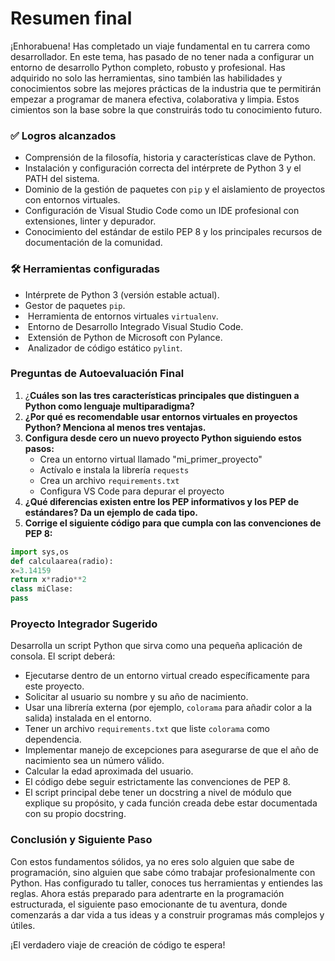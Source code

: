 # Resumen final

¡Enhorabuena! Has completado un viaje fundamental en tu carrera como desarrollador. En este tema, has pasado de no tener nada a configurar un entorno de desarrollo Python completo, robusto y profesional. Has adquirido no solo las herramientas, sino también las habilidades y conocimientos sobre las mejores prácticas de la industria que te permitirán empezar a programar de manera efectiva, colaborativa y limpia. Estos cimientos son la base sobre la que construirás todo tu conocimiento futuro.

### **✅ Logros alcanzados**

* Comprensión de la filosofía, historia y características clave de Python.
* Instalación y configuración correcta del intérprete de Python 3 y el PATH del sistema.
* Dominio de la gestión de paquetes con `pip` y el aislamiento de proyectos con entornos virtuales.
* Configuración de Visual Studio Code como un IDE profesional con extensiones, linter y depurador.
* Conocimiento del estándar de estilo PEP 8 y los principales recursos de documentación de la comunidad.

### **🛠️ Herramientas configuradas**

* &#x20;Intérprete de Python 3 (versión estable actual).
* &#x20;Gestor de paquetes `pip`.
* ️ Herramienta de entornos virtuales `virtualenv`.
* ️ Entorno de Desarrollo Integrado Visual Studio Code.
* ️ Extensión de Python de Microsoft con Pylance.
* ️ Analizador de código estático `pylint`.

### **Preguntas de Autoevaluación Final**

1. ¿**Cuáles son las tres características principales que distinguen a Python como lenguaje multiparadigma?**&#x20;
2. **¿Por qué es recomendable usar entornos virtuales en proyectos Python? Menciona al menos tres ventajas.**
3. **Configura desde cero un nuevo proyecto Python siguiendo estos pasos:**
   * Crea un entorno virtual llamado "mi\_primer\_proyecto"
   * Actívalo e instala la librería `requests`
   * Crea un archivo `requirements.txt`
   * Configura VS Code para depurar el proyecto
4. **¿Qué diferencias existen entre los PEP informativos y los PEP de estándares? Da un ejemplo de cada tipo.**
5. **Corrige el siguiente código para que cumpla con las convenciones de PEP 8:**

```python
import sys,os
def calculaarea(radio):
x=3.14159
return x*radio**2
class miClase:
pass
```

### **Proyecto Integrador Sugerido**

Desarrolla un script Python que sirva como una pequeña aplicación de consola. El script deberá:

* Ejecutarse dentro de un entorno virtual creado específicamente para este proyecto.
* Solicitar al usuario su nombre y su año de nacimiento.
* Usar una librería externa (por ejemplo, `colorama` para añadir color a la salida) instalada en el entorno.
* Tener un archivo `requirements.txt` que liste `colorama` como dependencia.
* Implementar manejo de excepciones para asegurarse de que el año de nacimiento sea un número válido.
* Calcular la edad aproximada del usuario.
* El código debe seguir estrictamente las convenciones de PEP 8.
* El script principal debe tener un docstring a nivel de módulo que explique su propósito, y cada función creada debe estar documentada con su propio docstring.

### Conclusión y Siguiente Paso

Con estos fundamentos sólidos, ya no eres solo alguien que sabe de programación, sino alguien que sabe cómo trabajar profesionalmente con Python. Has configurado tu taller, conoces tus herramientas y entiendes las reglas. Ahora estás preparado para adentrarte en la programación estructurada, el siguiente paso emocionante de tu aventura, donde comenzarás a dar vida a tus ideas y a construir programas más complejos y útiles.&#x20;

¡El verdadero viaje de creación de código te espera!
